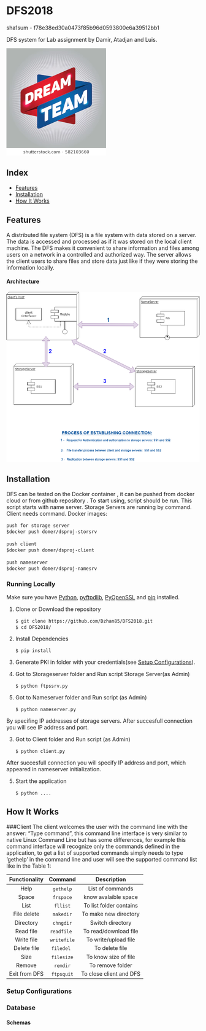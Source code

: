 # DFS2018


sha1sum - f78e38ed30a0473f85b96d0593800e6a39512bb1 

DFS system for Lab assignment by Damir, Atadjan and Luis.


![Screenshot](https://github.com/Dzhan85/DFS2018/blob/master/dream-team-arrow-tag-sign-260nw-582103660.jpg)

## Index
+ [Features](#features)
+ [Installation](#installation)
+ [How It Works](#how-it-works)


## Features<a name="features"></a>
A distributed file system (DFS) is a file system with data stored on a server. The data is accessed and processed as if it was stored on the local client machine. The DFS makes it convenient to share information and files among users on a network in a controlled and authorized way. The server allows the client users to share files and store data just like if they were storing the information locally.

#### Architecture

![Screenshot](https://github.com/Dzhan85/DFS2018/blob/master/DFS%20NEW.png)

## Installation<a name="installation"></a>

 DFS can be tested on the Docker container , it can be pushed from docker cloud or from github repository . To start using,    script should be run. This script starts  with name server. Storage Servers are running by   command. Client needs   command.
Docker images:
```
push for storage server
$docker push domer/dsproj-storsrv

push client
$docker push domer/dsproj-client

push nameserver
$docker push domer/dsproj-namesrv

````



### Running Locally
Make sure you have [Python](https://www.python.org/downloads/), [pyftpdlib](https://pypi.org/project/pyftpdlib/), [PyOpenSSL](https://pypi.org/project/pyOpenSSL/) and [pip](https://pypi.org/project/pip/) installed.

1. Clone or Download the repository

	```
	$ git clone https://github.com/Dzhan85/DFS2018.git
	$ cd DFS2018/
	```
2. Install Dependencies

	```
	$ pip install
	```
2. Generate PKI in folder  with your credentials(see [Setup Configurations](#configurations)).

3. Got to Storageserver folder and Run  script Storage Server(as Admin)

	```
	$ python ftpssrv.py
	
	``` 
3. Got to Nameserver folder and Run  script (as Admin)	
	```
	$ python nameserver.py
	```
	
By specifing IP addresses of storage servers.
After succesfull connection you will see IP address and port.

3. Got to Client folder and Run  script (as Admin)	
	```
	$ python client.py
	```
	
After succesfull connection you will specify IP address and port, which appeared in nameserver initialization.
	
5. Start the application

	```
	$ python ....
	```





## How It Works<a name="how-it-works"></a>


###Client
The client welcomes the user with the command line with the answer: “Type command”, this command line interface is very similar to native Linux Command Line but has some differences, for example this command interface will recognize only the commands defined in the application, to get a list of supported commands simply needs to type  ‘gethelp’ in the command line and user will see the supported command list like in the Table 1:



| Functionality |  Command | Description |
| :---: | :----------: |:--------: |
| Help |   `gethelp`   | List of commands |
| Space |   `frspace` | know avalaible space |
| List |   `fllist` | To list folder contains |
| File delete|   `makedir`| To make new directory  |
| Directory  |   `chngdir` | Switch directory|
| Read file |   `readfile ` | To read/download file |
| Write file |  `writefile`  |  To write/upload file  |
| Delete file |   `filedel ` | To delete file  |
| Size |   `filesize`    | To know size of file  |
| Remove |`remdir`| To remove folder  |
|Exit from DFS | `ftpsquit` | To close client and DFS|


### Setup Configurations<a name="configurations"></a>







### Database<a name="database"></a>




#### Schemas





